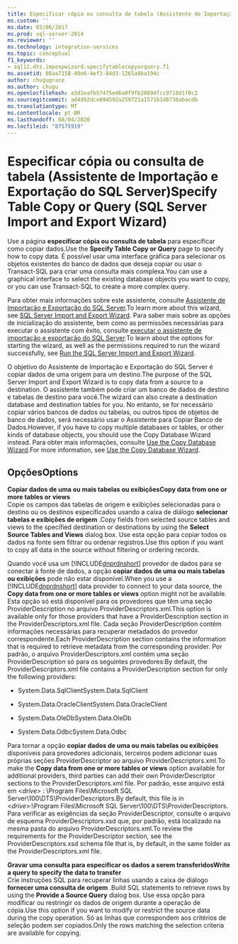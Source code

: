 ```yaml
---
title: Especificar cópia ou consulta de tabela (Assistente de Importação e Exportação do SQL Server) | Microsoft Docs
ms.custom: ''
ms.date: 03/06/2017
ms.prod: sql-server-2014
ms.reviewer: ''
ms.technology: integration-services
ms.topic: conceptual
f1_keywords:
- sql12.dts.impexpwizard.specifytablecopyorquery.f1
ms.assetid: 08aa7158-40e6-4ef3-84d3-1265a8ba194c
author: chugugrace
ms.author: chugu
ms.openlocfilehash: a3d1eafb57475ed6a0f9fb20894fcc9718d1f0c2
ms.sourcegitcommit: ad4d92dce894592a259721a1571b1d8736abacdb
ms.translationtype: MT
ms.contentlocale: pt-BR
ms.lasthandoff: 08/04/2020
ms.locfileid: "87575919"
---
```

# <a name="specify-table-copy-or-query-sql-server-import-and-export-wizard"></a><span data-ttu-id="cf0d2-102">Especificar cópia ou consulta de tabela (Assistente de Importação e Exportação do SQL Server)</span><span class="sxs-lookup"><span data-stu-id="cf0d2-102">Specify Table Copy or Query (SQL Server Import and Export Wizard)</span></span>
  <span data-ttu-id="cf0d2-103">Use a página **especificar cópia ou consulta de tabela** para especificar como copiar dados.</span><span class="sxs-lookup"><span data-stu-id="cf0d2-103">Use the **Specify Table Copy or Query** page to specify how to copy data.</span></span> <span data-ttu-id="cf0d2-104">É possível usar uma interface gráfica para selecionar os objetos existentes do banco de dados que deseja copiar ou usar o Transact-SQL para criar uma consulta mais complexa.</span><span class="sxs-lookup"><span data-stu-id="cf0d2-104">You can use a graphical interface to select the existing database objects you want to copy, or you can use Transact-SQL to create a more complex query.</span></span>  
  
 <span data-ttu-id="cf0d2-105">Para obter mais informações sobre este assistente, consulte [Assistente de Importação e Exportação do SQL Server](import-and-export-data-with-the-sql-server-import-and-export-wizard.md).</span><span class="sxs-lookup"><span data-stu-id="cf0d2-105">To learn more about this wizard, see [SQL Server Import and Export Wizard](import-and-export-data-with-the-sql-server-import-and-export-wizard.md).</span></span> <span data-ttu-id="cf0d2-106">Para saber mais sobre as opções de inicialização do assistente, bem como as permissões necessárias para executar o assistente com êxito, consulte [executar o assistente de importação e exportação do SQL Server](start-the-sql-server-import-and-export-wizard.md).</span><span class="sxs-lookup"><span data-stu-id="cf0d2-106">To learn about the options for starting the wizard, as well as the permissions required to run the wizard successfully, see [Run the SQL Server Import and Export Wizard](start-the-sql-server-import-and-export-wizard.md).</span></span>  
  
 <span data-ttu-id="cf0d2-107">O objetivo do Assistente de Importação e Exportação do SQL Server é copiar dados de uma origem para um destino.</span><span class="sxs-lookup"><span data-stu-id="cf0d2-107">The purpose of the SQL Server Import and Export Wizard is to copy data from a source to a destination.</span></span> <span data-ttu-id="cf0d2-108">O assistente também pode criar um banco de dados de destino e tabelas de destino para você.</span><span class="sxs-lookup"><span data-stu-id="cf0d2-108">The wizard can also create a destination database and destination tables for you.</span></span> <span data-ttu-id="cf0d2-109">No entanto, se for necessário copiar vários bancos de dados ou tabelas, ou outros tipos de objetos de banco de dados, será necessário usar o Assistente para Copiar Banco de Dados.</span><span class="sxs-lookup"><span data-stu-id="cf0d2-109">However, if you have to copy multiple databases or tables, or other kinds of database objects, you should use the Copy Database Wizard instead.</span></span> <span data-ttu-id="cf0d2-110">Para obter mais informações, consulte [Use the Copy Database Wizard](../../relational-databases/databases/use-the-copy-database-wizard.md).</span><span class="sxs-lookup"><span data-stu-id="cf0d2-110">For more information, see [Use the Copy Database Wizard](../../relational-databases/databases/use-the-copy-database-wizard.md).</span></span>  
  
## <a name="options"></a><span data-ttu-id="cf0d2-111">Opções</span><span class="sxs-lookup"><span data-stu-id="cf0d2-111">Options</span></span>  
 <span data-ttu-id="cf0d2-112">**Copiar dados de uma ou mais tabelas ou exibições**</span><span class="sxs-lookup"><span data-stu-id="cf0d2-112">**Copy data from one or more tables or views**</span></span>  
 <span data-ttu-id="cf0d2-113">Copie os campos das tabelas de origem e exibições selecionadas para o destino ou os destinos especificados usando a caixa de diálogo **selecionar tabelas e exibições de origem** .</span><span class="sxs-lookup"><span data-stu-id="cf0d2-113">Copy fields from selected source tables and views to the specified destination or destinations by using the **Select Source Tables and Views** dialog box.</span></span> <span data-ttu-id="cf0d2-114">Use esta opção para copiar todos os dados na fonte sem filtrar ou ordenar registros.</span><span class="sxs-lookup"><span data-stu-id="cf0d2-114">Use this option if you want to copy all data in the source without filtering or ordering records.</span></span>  
  
 <span data-ttu-id="cf0d2-115">Quando você usa um [!INCLUDE[dnprdnshort](../../includes/dnprdnshort-md.md)] provedor de dados para se conectar à fonte de dados, a opção **copiar dados de uma ou mais tabelas ou exibições** pode não estar disponível.</span><span class="sxs-lookup"><span data-stu-id="cf0d2-115">When you use a [!INCLUDE[dnprdnshort](../../includes/dnprdnshort-md.md)] data provider to connect to your data source, the **Copy data from one or more tables or views** option might not be available.</span></span> <span data-ttu-id="cf0d2-116">Esta opção só está disponível para os provedores que têm uma seção ProviderDescription no arquivo ProviderDescriptors.xml.</span><span class="sxs-lookup"><span data-stu-id="cf0d2-116">This option is available only for those providers that have a ProviderDescription section in the ProviderDescriptors.xml file.</span></span> <span data-ttu-id="cf0d2-117">Cada seção ProviderDescription contém informações necessárias para recuperar metadados do provedor correspondente.</span><span class="sxs-lookup"><span data-stu-id="cf0d2-117">Each ProviderDescription section contains the information that is required to retrieve metadata from the corresponding provider.</span></span> <span data-ttu-id="cf0d2-118">Por padrão, o arquivo ProviderDescriptors.xml contém uma seção ProviderDescription só para os seguintes provedores:</span><span class="sxs-lookup"><span data-stu-id="cf0d2-118">By default, the ProviderDescriptors.xml file contains a ProviderDescription section for only the following providers:</span></span>  
  
-   <span data-ttu-id="cf0d2-119">System.Data.SqlClient</span><span class="sxs-lookup"><span data-stu-id="cf0d2-119">System.Data.SqlClient</span></span>  
  
-   <span data-ttu-id="cf0d2-120">System.Data.OracleClient</span><span class="sxs-lookup"><span data-stu-id="cf0d2-120">System.Data.OracleClient</span></span>  
  
-   <span data-ttu-id="cf0d2-121">System.Data.OleDb</span><span class="sxs-lookup"><span data-stu-id="cf0d2-121">System.Data.OleDb</span></span>  
  
-   <span data-ttu-id="cf0d2-122">System.Data.Odbc</span><span class="sxs-lookup"><span data-stu-id="cf0d2-122">System.Data.Odbc</span></span>  
  
 <span data-ttu-id="cf0d2-123">Para tornar a opção **copiar dados de uma ou mais tabelas ou exibições** disponíveis para provedores adicionais, terceiros podem adicionar suas próprias seções ProviderDescriptor ao arquivo ProviderDescriptors.xml.</span><span class="sxs-lookup"><span data-stu-id="cf0d2-123">To make the **Copy data from one or more tables or views** option available for additional providers, third parties can add their own ProviderDescriptor sections to the ProviderDescriptors.xml file.</span></span> <span data-ttu-id="cf0d2-124">Por padrão, esse arquivo está em \<*drive*> : \Program Files\Microsoft SQL Server\100\DTS\ProviderDescriptors.</span><span class="sxs-lookup"><span data-stu-id="cf0d2-124">By default, this file is in \<*drive*>:\Program Files\Microsoft SQL Server\100\DTS\ProviderDescriptors.</span></span> <span data-ttu-id="cf0d2-125">Para verificar as exigências da seção ProviderDescriptor, consulte o arquivo de esquema ProviderDescriptors.xsd que, por padrão, está localizado na mesma pasta do arquivo ProviderDescriptors.xml.</span><span class="sxs-lookup"><span data-stu-id="cf0d2-125">To review the requirements for the ProviderDescriptor section, see the ProviderDescriptors.xsd schema file that is, by default, in the same folder as the ProviderDescriptors.xml file.</span></span>  
  
 <span data-ttu-id="cf0d2-126">**Gravar uma consulta para especificar os dados a serem transferidos**</span><span class="sxs-lookup"><span data-stu-id="cf0d2-126">**Write a query to specify the data to transfer**</span></span>  
 <span data-ttu-id="cf0d2-127">Crie instruções SQL para recuperar linhas usando a caixa de diálogo **fornecer uma consulta de origem** .</span><span class="sxs-lookup"><span data-stu-id="cf0d2-127">Build SQL statements to retrieve rows by using the **Provide a Source Query** dialog box.</span></span> <span data-ttu-id="cf0d2-128">Use essa opção para modificar ou restringir os dados de origem durante a operação de cópia.</span><span class="sxs-lookup"><span data-stu-id="cf0d2-128">Use this option if you want to modify or restrict the source data during the copy operation.</span></span> <span data-ttu-id="cf0d2-129">Só as linhas que correspondem aos critérios de seleção podem ser copiados.</span><span class="sxs-lookup"><span data-stu-id="cf0d2-129">Only the rows matching the selection criteria are available for copying.</span></span>  
  
  
